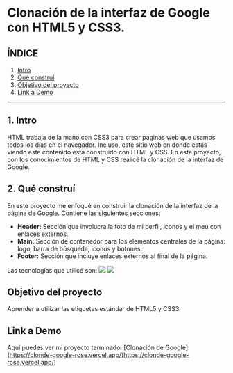# Clonación de la interfaz de Google con HTML5 y CSS3.

## **ÍNDICE**

1. [Intro](link)
2. [Qué construí](link)
3. [Objetivo del proyecto](link)
4. [Link a Demo](link)

****

## 1. Intro
HTML trabaja de la mano con CSS3 para crear páginas web que usamos todos los días en el navegador.  Incluso, este sitio web en donde estás viendo este contenido está construido con HTML y CSS. En este proyecto, con los conocimientos de HTML y CSS realicé la clonación de la interfaz de Google.

## 2. Qué construí
En este proyecto me enfoqué en construir la clonación de la interfaz de la página de Google.
Contiene las siguientes secciones:

* **Header:** Sección que involucra la foto de mi perfil, iconos y el meú con enlaces externos.
* **Main:** Sección de contenedor para los elementos centrales de la página: logo, barra de búsqueda, iconos y botones.
* **Footer:** Sección que incluye enlaces externos al final de la página.

Las tecnologías que utilicé son:
<img src="https://img.shields.io/badge/CSS3-1572B6?style=for-the-badge&logo=css3&logoColor=white" />
<img src="https://img.shields.io/badge/HTML5-E34F26?style=for-the-badge&logo=html5&logoColor=white"/>

## Objetivo del proyecto
Aprender a utilizar las etiquetas estándar de HTML5 y CSS3.

## Link a Demo
Aquí puedes ver mi proyecto terminado. [Clonación de Google] (https://clonde-google-rose.vercel.app/)https://clonde-google-rose.vercel.app/)

